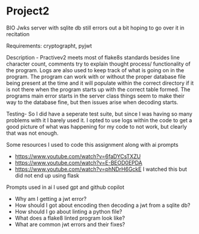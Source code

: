 # Project2
BIO Jwks server with sqlite db still errors out a bit hoping to go over it in recitation

Requirements: cryptographt, pyjwt

Description - Practivev2 meets most of flake8s standards besides line character count, comments try to explain thought process/ functionality of the program. Logs are also used to keep track of what is going on in the program. The program can work with or without the proper database file being present at the time and it will populate within the correct directory if it is not there when the program starts up with the correct table formed. The programs main error starts in the server class things seem to make their way to the database fine, but then issues arise when decoding starts.

Testing- So I did have a seperate test suite, but since I was having so many problems with it I barely used it. I opted to use logs within the code to get a good picture of what was happening for my code to not work, but clearly that was not enough.

Some resources I used to code this assignment along with ai prompts
- https://www.youtube.com/watch?v=6faDYCsTXZU
- https://www.youtube.com/watch?v=E-BEOD0EPDA
- https://www.youtube.com/watch?v=phNDrH6GckE I watched this but did not end up using flask
  
Prompts used in ai I used gpt and github copilot
- Why am I getting a jwt error?
- How should I got about encoding then decoding a jwt from a sqlite db?
- How should I go about linting a python file?
- What does a flake8 linted program look like?
- What are common jwt errors and their fixes?

